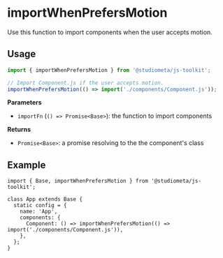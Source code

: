 # importWhenPrefersMotion

Use this function to import components when the user accepts motion.


## Usage

```js
import { importWhenPrefersMotion } from '@studiometa/js-toolkit';

// Import Component.js if the user accepts motion.
importWhenPrefersMotion(() => import('./components/Component.js'));
```

**Parameters**

- `importFn` (`() => Promise<Base>`): the function to import components

**Returns**

- `Promise<Base>`: a promise resolving to the the component's class

## Example

```js{1,7}
import { Base, importWhenPrefersMotion } from '@studiometa/js-toolkit';

class App extends Base {
  static config = {
    name: 'App',
    components: {
      Component: () => importWhenPrefersMotion(() => import('./components/Component.js')),
    },
  };
}
```
